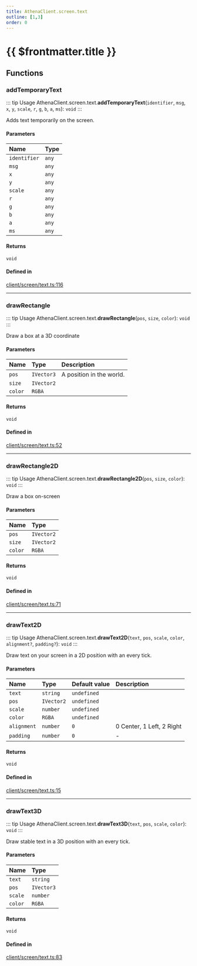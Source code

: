 ```yaml
---
title: AthenaClient.screen.text
outline: [1,3]
order: 0
---
```


# {{ $frontmatter.title }}


## Functions

### addTemporaryText

::: tip Usage
AthenaClient.screen.text.**addTemporaryText**(`identifier`, `msg`, `x`, `y`, `scale`, `r`, `g`, `b`, `a`, `ms`): `void`
:::

Adds text temporarily on the screen.

#### Parameters

| Name | Type |
| :------ | :------ |
| `identifier` | `any` |
| `msg` | `any` |
| `x` | `any` |
| `y` | `any` |
| `scale` | `any` |
| `r` | `any` |
| `g` | `any` |
| `b` | `any` |
| `a` | `any` |
| `ms` | `any` |

#### Returns

`void`

#### Defined in

[client/screen/text.ts:116](https://github.com/Stuyk/altv-athena/blob/cdad41b/src/core/client/screen/text.ts#L116)

___

### drawRectangle

::: tip Usage
AthenaClient.screen.text.**drawRectangle**(`pos`, `size`, `color`): `void`
:::

Draw a box at a 3D coordinate

#### Parameters

| Name | Type | Description |
| :------ | :------ | :------ |
| `pos` | `IVector3` | A position in the world. |
| `size` | `IVector2` |  |
| `color` | `RGBA` |  |

#### Returns

`void`

#### Defined in

[client/screen/text.ts:52](https://github.com/Stuyk/altv-athena/blob/cdad41b/src/core/client/screen/text.ts#L52)

___

### drawRectangle2D

::: tip Usage
AthenaClient.screen.text.**drawRectangle2D**(`pos`, `size`, `color`): `void`
:::

Draw a box on-screen

#### Parameters

| Name | Type |
| :------ | :------ |
| `pos` | `IVector2` |
| `size` | `IVector2` |
| `color` | `RGBA` |

#### Returns

`void`

#### Defined in

[client/screen/text.ts:71](https://github.com/Stuyk/altv-athena/blob/cdad41b/src/core/client/screen/text.ts#L71)

___

### drawText2D

::: tip Usage
AthenaClient.screen.text.**drawText2D**(`text`, `pos`, `scale`, `color`, `alignment?`, `padding?`): `void`
:::

Draw text on your screen in a 2D position with an every tick.

#### Parameters

| Name | Type | Default value | Description |
| :------ | :------ | :------ | :------ |
| `text` | `string` | `undefined` |  |
| `pos` | `IVector2` | `undefined` |  |
| `scale` | `number` | `undefined` |  |
| `color` | `RGBA` | `undefined` |  |
| `alignment` | `number` | `0` | 0 Center, 1 Left, 2 Right |
| `padding` | `number` | `0` | - |

#### Returns

`void`

#### Defined in

[client/screen/text.ts:15](https://github.com/Stuyk/altv-athena/blob/cdad41b/src/core/client/screen/text.ts#L15)

___

### drawText3D

::: tip Usage
AthenaClient.screen.text.**drawText3D**(`text`, `pos`, `scale`, `color`): `void`
:::

Draw stable text in a 3D position with an every tick.

#### Parameters

| Name | Type |
| :------ | :------ |
| `text` | `string` |
| `pos` | `IVector3` |
| `scale` | `number` |
| `color` | `RGBA` |

#### Returns

`void`

#### Defined in

[client/screen/text.ts:83](https://github.com/Stuyk/altv-athena/blob/cdad41b/src/core/client/screen/text.ts#L83)
